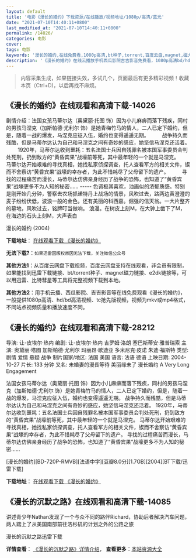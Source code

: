 ```yaml
---
layout: default
title: '电影《漫长的婚约》下载资源/在线播放/视频地址/1080p/高清/蓝光'
date: "2021-07-10T14:40:11+0800"
last_modified_at: "2021-07-10T14:40:11+0800"
permalink: /14026/
categories: 电影
cover:
tags: 电影
keywords: '漫长的婚约,在线免费看,1080p高清,bt种子,torrent,百度云盘,magnet,磁力链,迅雷下载资源'
description: '《漫长的婚约》在线云播放手机西瓜影院吉吉影音免费看，1080p高清bd/hd未删减完整版和tc抢先枪版，mkv/mp4格式，附带bt/torrent种子、magnet/磁力链、百度云盘、网盘资源迅雷下载链接'
---
```


>内容采集生成，如果链接失效，多试几个，页面最后有更多精彩视频！收藏本页（Ctrl+D)，以后再找不麻烦。


## 《漫长的婚约》在线观看和高清下载-14026

剧情介绍：法国女孩马蒂尔达（奥黛丽·托图 饰）因为小儿麻痹而落下残疾，同村的男孩马涅克（加斯帕德·尤利尔 饰）是她青梅竹马的情人，二人已定下婚约，但是，随着一战的爆发，马涅克应征入伍，婚约也变得遥遥无期。  　　战争持久而残酷，但是马蒂尔达认为自己和马涅克之间有奇妙的感应，她坚信马涅克还活着。  　　1920年，马蒂尔达收到噩耗：五名法国士兵因自残罪名被本国军事委员会判处死刑，扔到敌方的“黄昏宾果”战壕前等死，其中最年轻的一个就是马涅克。  　　马蒂尔达开始艰难的寻找真相，她找私家侦探调查，托人查看军方的相关文件，锲而不舍察访“黄昏宾果”战壕的幸存者，为此不惜耗尽了父母留下的遗产。  　　寻找的过程痛苦而漫长，马蒂尔达仿佛亲身经历了战争的恐怖，也知道了“黄昏宾果”战壕更多不为人知的秘密…… ----- 色调极其喜欢，油画似的浓郁质感。特别是刚开始几分钟，警察去农场抓诺特丹上战场的情景，风吹过去，路两边黄澄澄的麦子纷纷伏低，波浪一般的金色。还有美丽的科西嘉。倔强的信天翁。一大片整齐的墓地，风吹过去，铭牌叮当做响。 浪漫。在树皮上刻M，在大钟上凿下了M，在海边的石头上刻M，大声表白


漫长的婚约 (2004)

**下载地址**： [在线观看下载 《漫长的婚约》](https://www.btbtdy.me/btdy/dy5469.html) 


**无法下载?**：`如果迅雷因版权原因无法下载，关注微信公众号 `

**其他方法1**：从百度云网盘下载视频，百度云网盘支持在线观看，非会员有限制，如果能找到迅雷下载链接、bt/torrent种子、magnet磁力链接、e2dk链接等，可以用迅雷、比特彗星等工具将完整视频下载到本地。

**其他方法2**：用手机云播、西瓜影院、吉吉影音等在线免费观看《漫长的婚约》，一般提供1080p高清、hd/bd高清视频、tc抢先版视频，视频为mkv或mp4格式，不同站点视频质量和播放速度不同。


## 《漫长的婚约》在线观看和高清下载-28212

导演: 让-皮埃尔·热内 编剧: 让-皮埃尔·热内 吉罗姆·洛朗 塞巴斯蒂安·雅普瑞索 主演: 奥黛丽·塔图 加斯帕德·尤利尔 玛丽昂·歌迪亚 多米尼克·皮诺 朱迪·福斯特 类型: 剧情 爱情 悬疑 战争 制片国家/地区: 法国 美国 语言: 法语 德语 上映日期: 2004-10-27 片长: 133 分钟 又名: 未婚妻的漫長等待 美丽缘未了 漫长婚约 A Very Long Engagement

法国女孩马蒂尔达（奥黛丽·托图 饰）因为小儿麻痹而落下残疾，同村的男孩马涅克（加斯帕德·尤利尔 饰）是她青梅竹马的情人，二人已定下婚约，但是，随着一战的爆发，马涅克应征入伍，婚约也变得遥遥无期。 战争持久而残酷，但是马蒂尔达认为自己和马涅克之间有奇妙的感应，她坚信马涅克还活着。 1920年，马蒂尔达收到噩耗：五名法国士兵因自残罪名被本国军事委员会判处死刑，扔到敌方的“黄昏宾果”战壕前等死，其中最年轻的一个就是马涅克。 马蒂尔达开始艰难的寻找真相，她找私家侦探调查，托人查看军方的相关文件，锲而不舍察访“黄昏宾果”战壕的幸存者，为此不惜耗尽了父母留下的遗产。 寻找的过程痛苦而漫长，马蒂尔达仿佛亲身经历了战争的恐怖，也知道了“黄昏宾果”战壕更多不为人知的秘密……


[漫长的婚约][BD-720P-RMVB][法语中字][豆瓣8.0分][1.7GB][2004][BT下载/迅雷下载]

**下载地址**： [在线观看下载 《漫长的婚约》](https://www.btdx8.com/torrent/a_very_long_engagement_2004.html) 


## 《漫长的沉默之路》在线观看和高清下载-14085

讲述青少年Nathan发现了一个与众不同的路伴Richard，协助后者解决汽车问题，两人踏上了从美国南部前往洛杉矶的计划之外的公路之旅


漫长的沉默之路迅雷下载

**详情查看**： [《漫长的沉默之路》详情介绍](/movie/14085/)， **查看更多**：[本站资源大全](/movie/t/all/)

